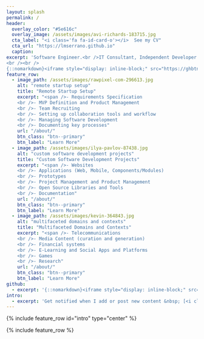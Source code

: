 ```yaml
---
layout: splash
permalink: /
header:
  overlay_color: "#5e616c"
  overlay_image: /assets/images/avi-richards-183715.jpg
  cta_label: "<i class='fa fa-id-card-o'></i>  See my CV"
  cta_url: "https://lmserrano.github.io"
  caption:
excerpt: 'Software Engineer.<br />IT Consultant, Independent Developer and Freelancer.<br /><small>Full Stack & DevOps. Product Development. Remote Tech Startups Setup.</small>
<br /><br />
{::nomarkdown}<iframe style="display: inline-block;" src="https://ghbtns.com/github-btn.html?user=lmserrano&type=follow&count=true&size=large" frameborder="0" scrolling="0" width="280px" height="30px"></iframe> {:/nomarkdown}'
feature_row:
  - image_path: /assets/images/rawpixel-com-296613.jpg
    alt: "remote startup setup"
    title: "Remote Startup Setup"
    excerpt: "<span />- Requirements Specification
    <br />- MVP Definition and Product Management
    <br />- Team Recruiting
    <br />- Setting up collaboration tools and workflow
    <br />- Managing Software Development
    <br />- Documenting key processes"
    url: "/about/"
    btn_class: "btn--primary"
    btn_label: "Learn More"
  - image_path: /assets/images/ilya-pavlov-87438.jpg
    alt: "custom software development projects"
    title: "Custom Software Development Projects"
    excerpt: "<span />- Websites
    <br />- Applications (Web, Mobile, Components/Modules)
    <br />- Prototypes
    <br />- Project Management and Product Management
    <br />- Open Source Libraries and Tools
    <br />- Documentation"
    url: "/about/"
    btn_class: "btn--primary"
    btn_label: "Learn More"
  - image_path: /assets/images/kevin-364843.jpg
    alt: "multifaceted domains and contexts"
    title: "Multifaceted Domains and Contexts"
    excerpt: "<span />- Telecommunications
    <br />- Media Content (curation and generation)
    <br />- Financial systems
    <br />- E-Learning and Social Apps and Platforms
    <br />- Games
    <br />- Research"
    url: "/about/"
    btn_class: "btn--primary"
    btn_label: "Learn More"
github:
  - excerpt: '{::nomarkdown}<iframe style="display: inline-block;" src="https://ghbtns.com/github-btn.html?user=lmserrano&type=follow&count=true&size=large" frameborder="0" scrolling="0" width="280px" height="30px"></iframe> {:/nomarkdown}'
intro:
  - excerpt: 'Get notified when I add or post new content &nbsp; [<i class="fa fa-twitter"></i> @LuisMigSerrano](https://twitter.com/LuisMigSerrano){: .btn .btn--twitter} [<i class="fa fa-paypal"></i> Tip Me](https://www.paypal.me/LuisMiguelSerrano){: .btn .btn--primary}'
---
```


{% include feature_row id="intro" type="center" %}

{% include feature_row %}